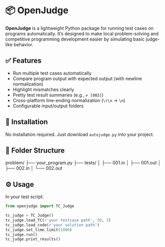 # 📦 OpenJudge

**OpenJudge** is a lightweight Python package for running test cases on programs automatically. It’s designed to make local problem-solving and competitive programming development easier by simulating basic judge-like behavior.

## ✅ Features

- Run multiple test cases automatically
- Compare program output with expected output (with newline normalization)
- Highlight mismatches clearly
- Pretty test result summaries (e.g., `✔ [003]`)
- Cross-platform line-ending normalization (`\r\n` → `\n`)
- Configurable input/output folders

## 🚀 Installation

No installation required. Just download `autojudge.py` into your project.

## 📂 Folder Structure

problem/
├── your_program.py
├── tests/
│ ├── 001.in
│ ├── 001.out
│ ├── 002.in
│ └── 002.out

## ⚙️ Usage

In your test script:

```python
from openjudge import TC_Judge

tc_judge = TC_Judge()
tc_judge.load_TC(r'your testcase path', 50, 3)
tc_judge.load_code(r'your solution path')
tc_judge.set_time_limit(1000)
tc_judge.run()
tc_judge.print_results()
```